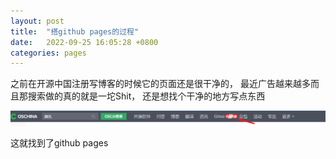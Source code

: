 ```yaml
---
layout: post
title:  "搭github pages的过程"
date:   2022-09-25 16:05:28 +0800
categories: pages
---
```

  之前在开源中国注册写博客的时候它的页面还是很干净的， 最近广告越来越多而且那搜索做的真的就是一坨Shit， 还是想找个干净的地方写点东西

  ![](/images/post_pictures/oschina上闪烁的代码托管.png "笑了, 一直在闪烁引起你注意")

  这就找到了github pages